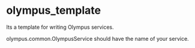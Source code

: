 # olympus_template
Its a template for writing Olympus services.

olympus.common.OlympusService should have the name of your service.